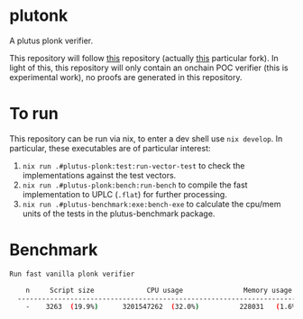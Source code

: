 # plutonk
A plutus plonk verifier. 

This repository will follow [this](https://github.com/iquerejeta/dummy_plonk) repository (actually [this](https://github.com/perturbing/dummy_plonk) particular fork). In light of this, this repository will only contain an onchain POC verifier (this is experimental work), no proofs are generated in this repository.

# To run
This repository can be run via nix, to enter a dev shell use `nix develop`. In particular, these executables are of particular interest:

1. `nix run .#plutus-plonk:test:run-vector-test`  to check the implementations against the test vectors.
2. `nix run .#plutus-plonk:bench:run-bench` to compile the fast implementation to UPLC (`.flat`) for further processing.
3. `nix run .#plutus-benchmark:exe:bench-exe` to calculate the cpu/mem units of the tests in the plutus-benchmark package.

# Benchmark
```bash
Run fast vanilla plonk verifier

    n     Script size             CPU usage               Memory usage
  ----------------------------------------------------------------------
    -    3263  (19.9%)      3201547262  (32.0%)          228031   (1.6%)
```
